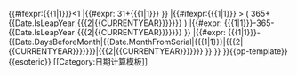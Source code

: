 {{#ifexpr:{{{1|1}}}<1
	|{{#expr: 31+{{{1|1}}} }}
	|{{#ifexpr:{{{1|1}}} > ( 365+{{Date.IsLeapYear|{{{2|{{CURRENTYEAR}}}}}}} )
		|{{#expr: {{{1|1}}}-365-{{Date.IsLeapYear|{{{2|{{CURRENTYEAR}}}}}}} }}
		|{{#expr: {{{1|1}}}-{{Date.DaysBeforeMonth|{{Date.MonthFromSerial|{{{1|1}}}|{{{2|{{CURRENTYEAR}}}}}}}|{{{2|{{CURRENTYEAR}}}}}}} }}
	}}
}}<noinclude>{{pp-template}}
{{esoteric}}
[[Category:日期计算模板]]
</noinclude>